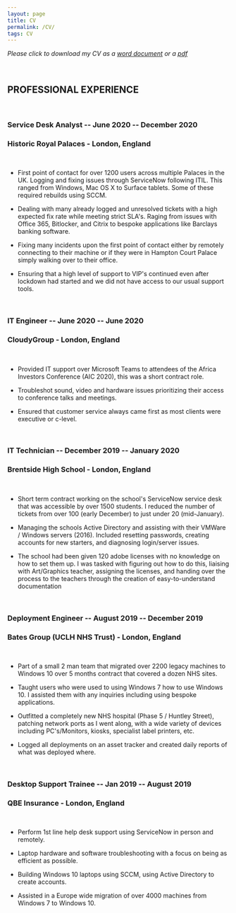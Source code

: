 ```yaml
---
layout: page
title: CV
permalink: /CV/
tags: CV
---
```


 *Please click to download my CV as a [word document](https://www.bgigurtsis.com/CVs/Billy%20Gigurtsis%20CV.docx) or a [pdf](https://www.bgigurtsis.com/CVs/Billy%20Gigurtsis%20CV.pdf)*

<br />

## PROFESSIONAL EXPERIENCE

<br />

### Service Desk Analyst -- June 2020 -- December 2020

### Historic Royal Palaces - London, England

<br />

-  First point of contact for over 1200 users across multiple Palaces in the UK. Logging and fixing issues through ServiceNow following ITIL. This ranged from Windows, Mac OS X to Surface tablets. Some of these required rebuilds using SCCM.

-  Dealing with many already logged and unresolved tickets with a high expected fix rate while meeting strict SLA\'s. Raging from issues with Office 365, Bitlocker, and Citrix to bespoke applications like Barclays banking software.

-  Fixing many incidents upon the first point of contact either by remotely connecting to their machine or if they were in Hampton Court Palace simply walking over to their office.

-  Ensuring that a high level of support to VIP's continued even after lockdown had started and we did not have access to our usual support tools.

<br />

### IT Engineer -- June 2020 -- June 2020

### CloudyGroup - London, England

<br />

-  Provided IT support over Microsoft Teams to attendees of the Africa Investors Conference (AIC 2020), this was a short contract role.

- Troubleshot sound, video and hardware issues prioritizing their access to conference talks and meetings.

-  Ensured that customer service always came first as most clients were executive or c-level.

<br />

### IT Technician -- December 2019 -- January 2020

### Brentside High School - London, England

<br />

-  Short term contract working on the school\'s ServiceNow service desk that was accessible by over 1500 students. I reduced the number of tickets from over 100 (early December) to just under 20 (mid-January).

-  Managing the schools Active Directory and assisting with their VMWare / Windows servers (2016). Included resetting passwords, creating accounts for new starters, and diagnosing login/server issues.

-  The school had been given 120 adobe licenses with no knowledge on how to set them up. I was tasked with figuring out how to do this, liaising with Art/Graphics teacher, assigning the licenses, and handing over the process to the teachers through the creation of easy-to-understand documentation

<br />

### Deployment Engineer -- August 2019 -- December 2019

### Bates Group (UCLH NHS Trust) - London, England

<br />

-  Part of a small 2 man team that migrated over 2200 legacy machines to Windows 10 over 5 months contract that covered a dozen NHS sites.

-  Taught users who were used to using Windows 7 how to use Windows 10. I assisted them with any inquiries including using bespoke applications.

-  Outfitted a completely new NHS hospital (Phase 5 / Huntley Street), patching network ports as I went along, with a wide variety of devices including PC's/Monitors, kiosks, specialist label printers, etc.

-  Logged all deployments on an asset tracker and created daily reports of what was deployed where.

<br />

### Desktop Support Trainee -- Jan 2019 -- August 2019

### QBE Insurance - London, England

<br />

-  Perform 1st line help desk support using ServiceNow in person and remotely.

-  Laptop hardware and software troubleshooting with a focus on being as efficient as possible.

-  Building Windows 10 laptops using SCCM, using Active Directory to create accounts.

-  Assisted in a Europe wide migration of over 4000 machines from Windows 7 to Windows 10.

<br />
